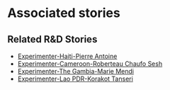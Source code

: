 # Associated stories

<!-- !!DO NOT REMOVE!! start autogenerated hyperlinks -->
## Related R&D Stories
- [Experimenter-Haiti-Pierre Antoine](/stories/?doc=Experimenters_HTI)
- [Experimenter-Cameroon-Roberteau Chaufo Sesh](/stories/?doc=Experimenters_CMR)
- [Experimenter-The Gambia-Marie Mendi](/stories/?doc=Experimenters_GMB)
- [Experimenter-Lao PDR-Korakot Tanseri](/stories/?doc=Experimenters_LAO)
<!-- !!DO NOT REMOVE!! end autogenerated hyperlinks -->